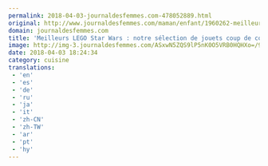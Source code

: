 ```yaml
---
permalink: 2018-04-03-journaldesfemmes.com-478052889.html
original: http://www.journaldesfemmes.com/maman/enfant/1960262-meilleurs-lego-starwars-selection-jouets/
domain: journaldesfemmes.com
title: 'Meilleurs LEGO Star Wars : notre sélection de jouets coup de coeur'
image: http://img-3.journaldesfemmes.com/ASxwN5ZQS9lP5nK0O5VRB0HQHXo=/910x607/smart/2ef55da1aead4a458d3cb02b2573ef3b/ccmcms-jdf/10666708.jpg
date: 2018-04-03 18:24:34
category: cuisine
translations: 
 - 'en'
 - 'es'
 - 'de'
 - 'ru'
 - 'ja'
 - 'it'
 - 'zh-CN'
 - 'zh-TW'
 - 'ar'
 - 'pt'
 - 'hy'
---
```


